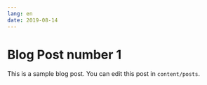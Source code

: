 ```yaml
---
lang: en
date: 2019-08-14
---
```


# Blog Post number 1

This is a sample blog post. You can edit this post in `content/posts`.
